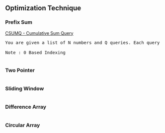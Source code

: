## Optimization Technique

### Prefix Sum

[CSUMQ - Cumulative Sum Query](./1.prefix_partial_precomputation/spoj_CSUMQ%20-%20Cumulative%20Sum%20Query.cpp)

<pre>
You are given a list of N numbers and Q queries. Each query is specified by two numbers i and j; the answer to each query is the sum of every number between the range [i, j] (inclusive).

Note : 0 Based Indexing
</pre>

#

### Two Pointer

#

### Sliding Window

#

### Difference Array

#

### Circular Array

#
